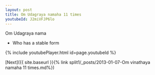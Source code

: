 ```yaml
---
layout: post
title: Om Udagraya namaha 11 times
youtubeId: J2miVFJP6lo
---
```

 
 
Om Udagraya nama 
 
 -  Who has a stable form 
 
  
 
  
 
 
 
 
 
 


{% include youtubePlayer.html id=page.youtubeId %}
 
[Next]({{ site.baseurl }}{% link  split1/_posts/2013-01-07-Om vinathaya namaha 11 times.md%})
 
